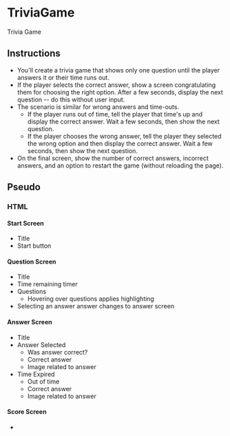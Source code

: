 # TriviaGame
Trivia Game

## Instructions

- You'll create a trivia game that shows only one question until the player answers it or their time runs out.
- If the player selects the correct answer, show a screen congratulating them for choosing the right option. After a few seconds, display the next question -- do this without user input.
- The scenario is similar for wrong answers and time-outs.
  - If the player runs out of time, tell the player that time's up and display the correct answer. Wait a few seconds, then show the next question.
  - If the player chooses the wrong answer, tell the player they selected the wrong option and then display the correct answer. Wait a few seconds, then show the next question.
- On the final screen, show the number of correct answers, incorrect answers, and an option to restart the game (without reloading the page).

## Pseudo

### HTML

#### Start Screen

- Title
- Start button

#### Question Screen

- Title
- Time remaining timer
- Questions
  - Hovering over questions applies highlighting
- Selecting an answer answer changes to answer screen

#### Answer Screen

- Title
- Answer Selected
  - Was answer correct?
  - Correct answer
  - Image related to answer
- Time Expired
  - Out of time
  - Correct answer
  - Image related to answer

#### Score Screen

- 